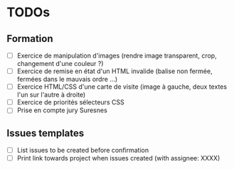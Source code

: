 # TODOs

## Formation

- [ ] Exercice de manipulation d'images (rendre image transparent, crop, changement d'une couleur ?)
- [ ] Exercice de remise en état d'un HTML invalide (balise non fermée, fermées dans le mauvais ordre ...)
- [ ] Exercice HTML/CSS d'une carte de visite (image à gauche, deux textes l'un sur l'autre à droite)
- [ ] Exercice de priorités sélecteurs CSS
- [ ] Prise en compte jury Suresnes

## Issues templates

- [ ] List issues to be created before confirmation
- [ ] Print link towards project when issues created (with assignee: XXXX)
